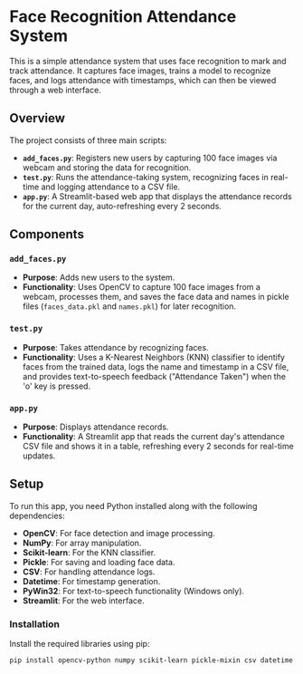 # Face Recognition Attendance System

This is a simple attendance system that uses face recognition to mark and track attendance. It captures face images, trains a model to recognize faces, and logs attendance with timestamps, which can then be viewed through a web interface.

## Overview

The project consists of three main scripts:

- **`add_faces.py`**: Registers new users by capturing 100 face images via webcam and storing the data for recognition.
- **`test.py`**: Runs the attendance-taking system, recognizing faces in real-time and logging attendance to a CSV file.
- **`app.py`**: A Streamlit-based web app that displays the attendance records for the current day, auto-refreshing every 2 seconds.

## Components

### `add_faces.py`
- **Purpose**: Adds new users to the system.
- **Functionality**: Uses OpenCV to capture 100 face images from a webcam, processes them, and saves the face data and names in pickle files (`faces_data.pkl` and `names.pkl`) for later recognition.

### `test.py`
- **Purpose**: Takes attendance by recognizing faces.
- **Functionality**: Uses a K-Nearest Neighbors (KNN) classifier to identify faces from the trained data, logs the name and timestamp in a CSV file, and provides text-to-speech feedback ("Attendance Taken") when the 'o' key is pressed.

### `app.py`
- **Purpose**: Displays attendance records.
- **Functionality**: A Streamlit app that reads the current day's attendance CSV file and shows it in a table, refreshing every 2 seconds for real-time updates.

## Setup

To run this app, you need Python installed along with the following dependencies:

- **OpenCV**: For face detection and image processing.
- **NumPy**: For array manipulation.
- **Scikit-learn**: For the KNN classifier.
- **Pickle**: For saving and loading face data.
- **CSV**: For handling attendance logs.
- **Datetime**: For timestamp generation.
- **PyWin32**: For text-to-speech functionality (Windows only).
- **Streamlit**: For the web interface.

### Installation
Install the required libraries using pip:

```bash
pip install opencv-python numpy scikit-learn pickle-mixin csv datetime pywin32 streamlit
